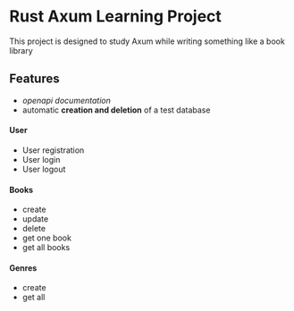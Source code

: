 # Rust Axum Learning Project

This project is designed to study Axum while writing something like a book library

## Features

- _openapi documentation_
- automatic **creation and deletion** of a test database

#### User
- User registration
- User login
- User logout

#### Books

 - create
 - update
 - delete
 - get one book
 - get all books

#### Genres

 - create
 - get all
